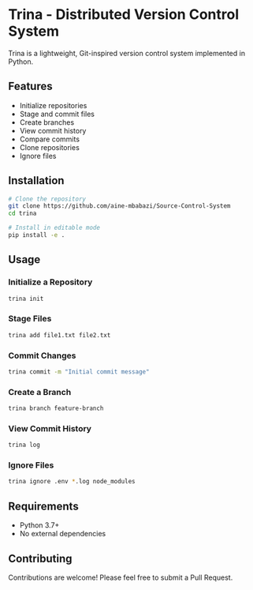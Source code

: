 # Trina - Distributed Version Control System

Trina is a lightweight, Git-inspired version control system implemented in Python.

## Features

- Initialize repositories
- Stage and commit files
- Create branches
- View commit history
- Compare commits
- Clone repositories
- Ignore files

## Installation

```bash
# Clone the repository
git clone https://github.com/aine-mbabazi/Source-Control-System
cd trina

# Install in editable mode
pip install -e .
```

## Usage

### Initialize a Repository

```bash
trina init
```

### Stage Files

```bash
trina add file1.txt file2.txt
```

### Commit Changes

```bash
trina commit -m "Initial commit message"
```

### Create a Branch

```bash
trina branch feature-branch
```

### View Commit History

```bash
trina log
```

### Ignore Files

```bash
trina ignore .env *.log node_modules
```

## Requirements

- Python 3.7+
- No external dependencies

## Contributing

Contributions are welcome! Please feel free to submit a Pull Request.